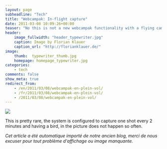 ```yaml
---
layout: page
subheadline: "Tech"
title: "Webcampak: In-flight capture"
date: 2011-03-08 10:09:26+00:00
teaser: "No this is not a new webcampak functionality with a flying camera, just a small article about a nice picture captures yesterday morning by one of our webcampaks."
header:
    image_fullwidth: "header_typewriter.jpg"
    caption: Image by Florian Klauer
    caption_url: "http://florianklauer.de/"
image:
    thumb:  typewriter_thumb.jpg
    homepage: homepage_typewriter.jpg
categories:
    - tech
comments: false
show_meta: true
redirect_from:
    - /en/2011/03/08/webcampak-en-plein-vol/
    - /fr/2011/03/08/webcampak-en-plein-vol/
    - /2011/03/08/webcampak-en-plein-vol/
---
```


[![](http://infracom-france.com/blog2/wp-content/uploads/2011/03/webcampakoiseau-1024x629.jpg)](http://infracom-france.com/blog2/wp-content/uploads/2011/03/webcampakoiseau.jpg)

This is pretty rare, the system is configured to capture one shot every 2 minutes and having a bird, in the picture does not happen so often.

_Cet article a été automatique importé de notre ancien blog, merci de nous excuser pour tout problème d'affichage ou image manquante._

